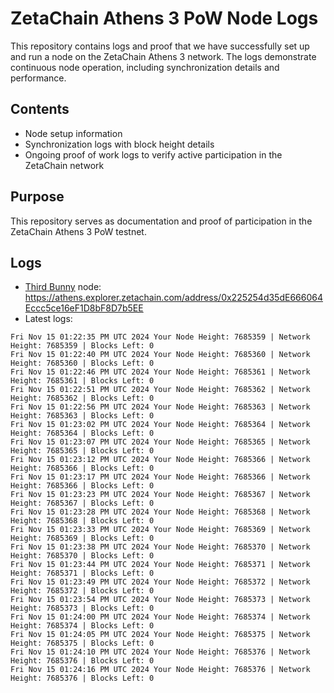 # ZetaChain Athens 3 PoW Node Logs
This repository contains logs and proof that we have successfully set up and run a node on the ZetaChain Athens 3 network. The logs demonstrate continuous node operation, including synchronization details and performance.

## Contents
- Node setup information
- Synchronization logs with block height details
- Ongoing proof of work logs to verify active participation in the ZetaChain network

## Purpose
This repository serves as documentation and proof of participation in the ZetaChain Athens 3 PoW testnet.

## Logs

- [Third Bunny](https://thirdbunny.xyz/) node: https://athens.explorer.zetachain.com/address/0x225254d35dE666064Eccc5ce16eF1D8bF8D7b5EE
- Latest logs:
```
Fri Nov 15 01:22:35 PM UTC 2024 Your Node Height: 7685359 | Network Height: 7685359 | Blocks Left: 0
Fri Nov 15 01:22:40 PM UTC 2024 Your Node Height: 7685360 | Network Height: 7685360 | Blocks Left: 0
Fri Nov 15 01:22:46 PM UTC 2024 Your Node Height: 7685361 | Network Height: 7685361 | Blocks Left: 0
Fri Nov 15 01:22:51 PM UTC 2024 Your Node Height: 7685362 | Network Height: 7685362 | Blocks Left: 0
Fri Nov 15 01:22:56 PM UTC 2024 Your Node Height: 7685363 | Network Height: 7685363 | Blocks Left: 0
Fri Nov 15 01:23:02 PM UTC 2024 Your Node Height: 7685364 | Network Height: 7685364 | Blocks Left: 0
Fri Nov 15 01:23:07 PM UTC 2024 Your Node Height: 7685365 | Network Height: 7685365 | Blocks Left: 0
Fri Nov 15 01:23:12 PM UTC 2024 Your Node Height: 7685366 | Network Height: 7685366 | Blocks Left: 0
Fri Nov 15 01:23:17 PM UTC 2024 Your Node Height: 7685366 | Network Height: 7685366 | Blocks Left: 0
Fri Nov 15 01:23:23 PM UTC 2024 Your Node Height: 7685367 | Network Height: 7685367 | Blocks Left: 0
Fri Nov 15 01:23:28 PM UTC 2024 Your Node Height: 7685368 | Network Height: 7685368 | Blocks Left: 0
Fri Nov 15 01:23:33 PM UTC 2024 Your Node Height: 7685369 | Network Height: 7685369 | Blocks Left: 0
Fri Nov 15 01:23:38 PM UTC 2024 Your Node Height: 7685370 | Network Height: 7685370 | Blocks Left: 0
Fri Nov 15 01:23:44 PM UTC 2024 Your Node Height: 7685371 | Network Height: 7685371 | Blocks Left: 0
Fri Nov 15 01:23:49 PM UTC 2024 Your Node Height: 7685372 | Network Height: 7685372 | Blocks Left: 0
Fri Nov 15 01:23:54 PM UTC 2024 Your Node Height: 7685373 | Network Height: 7685373 | Blocks Left: 0
Fri Nov 15 01:24:00 PM UTC 2024 Your Node Height: 7685374 | Network Height: 7685374 | Blocks Left: 0
Fri Nov 15 01:24:05 PM UTC 2024 Your Node Height: 7685375 | Network Height: 7685375 | Blocks Left: 0
Fri Nov 15 01:24:10 PM UTC 2024 Your Node Height: 7685376 | Network Height: 7685376 | Blocks Left: 0
Fri Nov 15 01:24:16 PM UTC 2024 Your Node Height: 7685376 | Network Height: 7685376 | Blocks Left: 0
```
